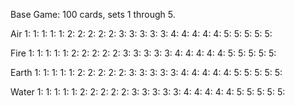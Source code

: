 Base Game: 100 cards, sets 1 through 5.

Air
  1:
  1:
  1:
  1:
  1:
  2:
  2:
  2:
  2:
  2:
  3:
  3:
  3:
  3:
  3:
  4:
  4:
  4:
  4:
  4:
  5:
  5:
  5:
  5:
  5:

Fire
  1:
  1:
  1:
  1:
  1:
  2:
  2:
  2:
  2:
  2:
  3:
  3:
  3:
  3:
  3:
  4:
  4:
  4:
  4:
  4:
  5:
  5:
  5:
  5:
  5:

Earth
  1:
  1:
  1:
  1:
  1:
  2:
  2:
  2:
  2:
  2:
  3:
  3:
  3:
  3:
  3:
  4:
  4:
  4:
  4:
  4:
  5:
  5:
  5:
  5:
  5:

Water
  1:
  1:
  1:
  1:
  1:
  2:
  2:
  2:
  2:
  2:
  3:
  3:
  3:
  3:
  3:
  4:
  4:
  4:
  4:
  4:
  5:
  5:
  5:
  5:
  5: